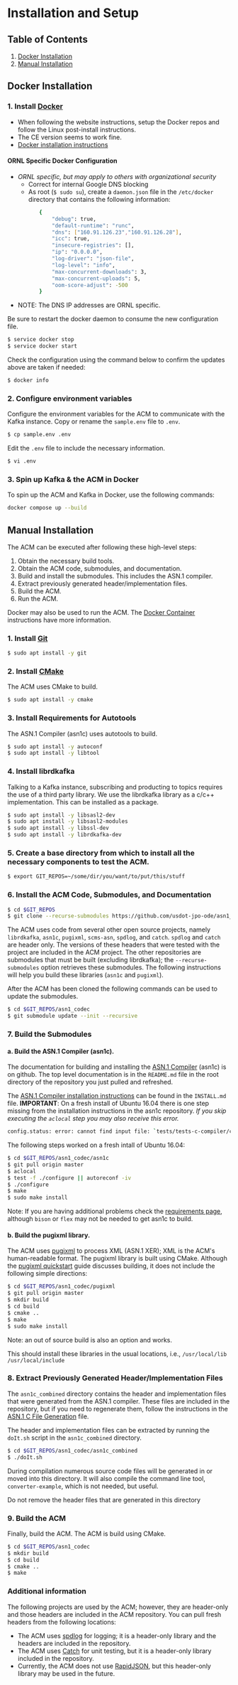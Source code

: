 # Installation and Setup

## Table of Contents
1. [Docker Installation](#docker-installation)
1. [Manual Installation](#manual-installation)

## Docker Installation

### 1. Install [Docker](https://www.docker.com)

- When following the website instructions, setup the Docker repos and follow the Linux post-install instructions.
- The CE version seems to work fine.
- [Docker installation instructions](https://docs.docker.com/engine/installation/linux/ubuntu/#install-using-the-repository)

#### ORNL Specific Docker Configuration
- *ORNL specific, but may apply to others with organizational security*
    - Correct for internal Google DNS blocking
    - As root (`$ sudo su`), create a `daemon.json` file in the `/etc/docker` directory that contains the following information:
```bash
          {
              "debug": true,
              "default-runtime": "runc",
              "dns": ["160.91.126.23","160.91.126.28"],
              "icc": true,
              "insecure-registries": [],
              "ip": "0.0.0.0",
              "log-driver": "json-file",
              "log-level": "info",
              "max-concurrent-downloads": 3,
              "max-concurrent-uploads": 5,
              "oom-score-adjust": -500
          }
```
- NOTE: The DNS IP addresses are ORNL specific.

Be sure to restart the docker daemon to consume the new configuration file.

```bash
$ service docker stop
$ service docker start
```

Check the configuration using the command below to confirm the updates above are taken if needed:

```bash
$ docker info
```

### 2. Configure environment variables
Configure the environment variables for the ACM to communicate with the Kafka instance. Copy or rename the `sample.env` file to `.env`.

```bash
$ cp sample.env .env
```

Edit the `.env` file to include the necessary information.

```bash
$ vi .env
```

### 3. Spin up Kafka & the ACM in Docker
To spin up the ACM and Kafka in Docker, use the following commands:

```bash
docker compose up --build
```

## Manual Installation
The ACM can be executed after following these high-level steps:

1. Obtain the necessary build tools.
1. Obtain the ACM code, submodules, and documentation. 
1. Build and install the submodules. This includes the ASN.1 compiler.
1. Extract previously generated header/implementation files.
1. Build the ACM.
1. Run the ACM.

Docker may also be used to run the ACM. The [Docker Container](#docker-installation) instructions have more information. 

### 1. Install [Git](https://git-scm.com/)

```bash
$ sudo apt install -y git
```

### 2. Install [CMake](https://cmake.org)

The ACM uses CMake to build.

```bash
$ sudo apt install -y cmake
```

### 3. Install Requirements for Autotools

The ASN.1 Compiler (asn1c) uses autotools to build.

```bash
$ sudo apt install -y autoconf
$ sudo apt install -y libtool
```

### 4. Install librdkafka

Talking to a Kafka instance, subscribing and producting to topics requires the use of a third party library. We use the librdkafka library as a c/c++ implementation. This can be installed as a package.

```bash
$ sudo apt install -y libsasl2-dev 
$ sudo apt install -y libsasl2-modules
$ sudo apt install -y libssl-dev 
$ sudo apt install -y librdkafka-dev
```

### 5. Create a base directory from which to install all the necessary components to test the ACM.

```bash
$ export GIT_REPOS=~/some/dir/you/want/to/put/this/stuff
```

### 6. Install the ACM Code, Submodules, and Documentation

```bash
$ cd $GIT_REPOS
$ git clone --recurse-submodules https://github.com/usdot-jpo-ode/asn1_codec.git
```

The ACM uses code from several other open source projects, namely `librdkafka`, `asn1c`, `pugixml`, `scms-asn`, `spdlog`, and
`catch`.  `spdlog` and `catch` are header only. The versions of these headers that were tested with the project are
included in the ACM project. The other repositories are submodules that must be built (excluding librdkafka); the `--recurse-submodules` option
retrieves these submodules. The following instructions will help you build these libraries (`asn1c` and `pugixml`).

After the ACM has been cloned the following commands can be used to update the submodules.

```bash
$ cd $GIT_REPOS/asn1_codec
$ git submodule update --init --recursive
```

### 7. Build the Submodules

#### a. Build the ASN.1 Compiler (asn1c).  

The documentation for building and installing the [ASN.1 Compiler](https://github.com/vlm/asn1c) (asn1c) is on github.
The top level documentation is in the `README.md` file in the root directory of the repository you just pulled and
refreshed.

The [ASN.1 Compiler installation instructions](https://github.com/vlm/asn1c/blob/master/INSTALL.md) can be found in the
`INSTALL.md` file.  **IMPORTANT**: On a fresh install of Ubuntu 16.04 there is one step missing from the installation
instructions in the asn1c repository. *If you skip executing the `aclocal` step you may also receive this error.*

```bash
config.status: error: cannot find input file: `tests/tests-c-compiler/check-src/Makefile.in'
```

The following steps worked on a fresh intall of Ubuntu 16.04:

```bash
$ cd $GIT_REPOS/asn1_codec/asn1c
$ git pull origin master
$ aclocal
$ test -f ./configure || autoreconf -iv
$ ./configure
$ make
$ sudo make install
```

Note: If you are having additional problems check the [requirements page](https://github.com/vlm/asn1c/blob/master/REQUIREMENTS.md), although `bison` or `flex` may not be needed to get asn1c to build.

#### b. Build the pugixml library. 

The ACM uses [pugixml](https://pugixml.org) to process XML (ASN.1 XER); XML is the ACM's human-readable format.
The pugixml library is built using CMake. Although the [pugixml quickstart](https://pugixml.org/docs/quickstart.html)
guide discusses building, it does not include the following simple directions:

```bash
$ cd $GIT_REPOS/asn1_codec/pugixml
$ git pull origin master
$ mkdir build
$ cd build
$ cmake ..
$ make
$ sudo make install
```

Note: an out of source build is also an option and works.

This should install these libraries in the usual locations, i.e., `/usr/local/lib` `/usr/local/include`

### 8. Extract Previously Generated Header/Implementation Files
The `asn1c_combined` directory contains the header and implementation files that were generated from the ASN.1 compiler. These files are included in the repository, but if you need to regenerate them, follow the instructions in the [ASN.1 C File Generation](asn1c_combined/README.md) file.

The header and implementation files can be extracted by running the `doIt.sh` script in the `asn1c_combined` directory.

```bash
$ cd $GIT_REPOS/asn1_codec/asn1c_combined
$ ./doIt.sh
```

During compilation numerous source code files will be generated in or moved into this directory. It will also compile the command line tool, `converter-example`, which is not
needed, but useful.

Do not remove the header files that are generated in this directory

### 9. Build the ACM

Finally, build the ACM.  The ACM is build using CMake.

```bash
$ cd $GIT_REPOS/asn1_codec
$ mkdir build
$ cd build
$ cmake ..
$ make
```

### Additional information

The following projects are used by the ACM; however, they are header-only and those headers are included in the
ACM repository. You can pull fresh headers from the following locations:

- The ACM uses [spdlog](https://github.com/gabime/spdlog) for logging; it is a header-only library and the headers are included in the repository.
- The ACM uses [Catch](https://github.com/philsquared/Catch) for unit testing, but it is a header-only library included in the repository.
- Currently, the ACM does not use [RapidJSON](https://github.com/miloyip/rapidjson), but this header-only library may be used in the future.
